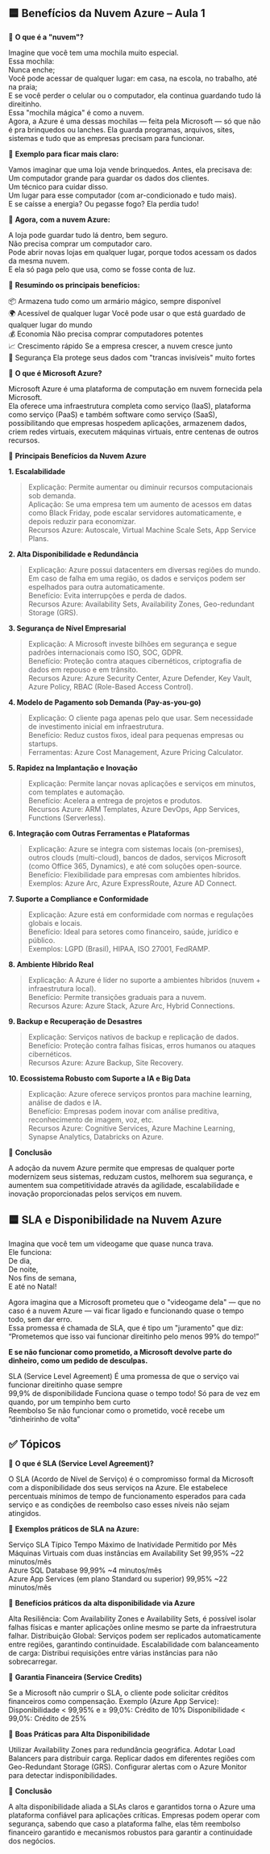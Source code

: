 ## 🟦 **Benefícios da Nuvem Azure – Aula 1**  
  
🔹 **O que é a "nuvem"?**  
  
Imagine que você tem uma mochila muito especial.  
Essa mochila:  
Nunca enche;  
Você pode acessar de qualquer lugar: em casa, na escola, no trabalho, até na praia;  
E se você perder o celular ou o computador, ela continua guardando tudo lá direitinho.  
Essa "mochila mágica" é como a nuvem.  
Agora, a Azure é uma dessas mochilas — feita pela Microsoft — só que não é pra brinquedos ou lanches. Ela guarda programas, arquivos, sites, sistemas e tudo que as empresas precisam para funcionar.  
  
🔹 **Exemplo para ficar mais claro:**  
  
Vamos imaginar que uma loja vende brinquedos. Antes, ela precisava de:  
Um computador grande para guardar os dados dos clientes.  
Um técnico para cuidar disso.  
Um lugar para esse computador (com ar-condicionado e tudo mais).  
E se caísse a energia? Ou pegasse fogo? Ela perdia tudo!  
  
🔹 **Agora, com a nuvem Azure:**  
  
A loja pode guardar tudo lá dentro, bem seguro.  
Não precisa comprar um computador caro.  
Pode abrir novas lojas em qualquer lugar, porque todos acessam os dados da mesma nuvem.  
E ela só paga pelo que usa, como se fosse conta de luz.  
  
🔹 **Resumindo os principais benefícios:**  
  
📦 Armazena tudo	como um armário mágico, sempre disponível  
🌍 Acessível de qualquer lugar	Você pode usar o que está guardado de qualquer lugar do mundo  
💰 Economia	Não precisa comprar computadores potentes  
📈 Crescimento rápido	Se a empresa crescer, a nuvem cresce junto  
🔐 Segurança	Ela protege seus dados com "trancas invisíveis" muito fortes  

🔹 **O que é Microsoft Azure?**  

Microsoft Azure é uma plataforma de computação em nuvem fornecida pela Microsoft.  
Ela oferece uma infraestrutura completa como serviço (IaaS), plataforma como serviço (PaaS) e também software como serviço (SaaS), possibilitando que empresas hospedem aplicações, armazenem dados, criem redes virtuais, executem máquinas virtuais, entre centenas de outros recursos.  
  
🔹 **Principais Benefícios da Nuvem Azure**  
  
**1. Escalabilidade**  
> Explicação: Permite aumentar ou diminuir recursos computacionais sob demanda.  
> Aplicação: Se uma empresa tem um aumento de acessos em datas como Black Friday, pode escalar servidores automaticamente, e depois reduzir para economizar.  
> Recursos Azure: Autoscale, Virtual Machine Scale Sets, App Service Plans.  
  
**2. Alta Disponibilidade e Redundância**  
> Explicação: Azure possui datacenters em diversas regiões do mundo. Em caso de falha em uma região, os dados e serviços podem ser espelhados para outra automaticamente.  
> Benefício: Evita interrupções e perda de dados.  
> Recursos Azure: Availability Sets, Availability Zones, Geo-redundant Storage (GRS).  

**3. Segurança de Nível Empresarial**  
> Explicação: A Microsoft investe bilhões em segurança e segue padrões internacionais como ISO, SOC, GDPR.  
> Benefício: Proteção contra ataques cibernéticos, criptografia de dados em repouso e em trânsito.  
> Recursos Azure: Azure Security Center, Azure Defender, Key Vault, Azure Policy, RBAC (Role-Based Access Control).  

**4. Modelo de Pagamento sob Demanda (Pay-as-you-go)**  
> Explicação: O cliente paga apenas pelo que usar. Sem necessidade de investimento inicial em infraestrutura.  
> Benefício: Reduz custos fixos, ideal para pequenas empresas ou startups.  
> Ferramentas: Azure Cost Management, Azure Pricing Calculator.  

**5. Rapidez na Implantação e Inovação**  
> Explicação: Permite lançar novas aplicações e serviços em minutos, com templates e automação.  
> Benefício: Acelera a entrega de projetos e produtos.  
> Recursos Azure: ARM Templates, Azure DevOps, App Services, Functions (Serverless).  

**6. Integração com Outras Ferramentas e Plataformas**  
> Explicação: Azure se integra com sistemas locais (on-premises), outros clouds (multi-cloud), bancos de dados, serviços Microsoft (como Office 365, Dynamics), e até com soluções open-source.  
> Benefício: Flexibilidade para empresas com ambientes híbridos.  
> Exemplos: Azure Arc, Azure ExpressRoute, Azure AD Connect.  

**7. Suporte a Compliance e Conformidade**  
> Explicação: Azure está em conformidade com normas e regulações globais e locais.  
> Benefício: Ideal para setores como financeiro, saúde, jurídico e público.  
> Exemplos: LGPD (Brasil), HIPAA, ISO 27001, FedRAMP.  

**8. Ambiente Híbrido Real**  
> Explicação: A Azure é líder no suporte a ambientes híbridos (nuvem + infraestrutura local).  
> Benefício: Permite transições graduais para a nuvem.  
> Recursos Azure: Azure Stack, Azure Arc, Hybrid Connections.  

**9. Backup e Recuperação de Desastres**  
> Explicação: Serviços nativos de backup e replicação de dados.  
> Benefício: Proteção contra falhas físicas, erros humanos ou ataques cibernéticos.  
> Recursos Azure: Azure Backup, Site Recovery.  

**10. Ecossistema Robusto com Suporte a IA e Big Data**  
> Explicação: Azure oferece serviços prontos para machine learning, análise de dados e IA.  
> Benefício: Empresas podem inovar com análise preditiva, reconhecimento de imagem, voz, etc.  
> Recursos Azure: Cognitive Services, Azure Machine Learning, Synapse Analytics, Databricks on Azure.  

🔹 **Conclusão**  
  
A adoção da nuvem Azure permite que empresas de qualquer porte modernizem seus sistemas, reduzam custos, melhorem sua segurança, e aumentem sua competitividade através da agilidade, 
escalabilidade e inovação proporcionadas pelos serviços em nuvem.  

## 🟦 **SLA e Disponibilidade na Nuvem Azure**  

Imagina que você tem um videogame que quase nunca trava.  
Ele funciona:  
De dia,  
De noite,  
Nos fins de semana,  
E até no Natal!  

Agora imagina que a Microsoft prometeu que o "videogame dela" — que no caso é a nuvem Azure — vai ficar ligado e funcionando quase o tempo todo, sem dar erro.  
Essa promessa é chamada de SLA, que é tipo um "juramento" que diz:  
“Prometemos que isso vai funcionar direitinho pelo menos 99% do tempo!”  

**E se não funcionar como prometido, a Microsoft devolve parte do dinheiro, como um pedido de desculpas.**  

SLA (Service Level Agreement)	É uma promessa de que o serviço vai funcionar direitinho quase sempre  
99,9% de disponibilidade	Funciona quase o tempo todo! Só para de vez em quando, por um tempinho bem curto  
Reembolso	Se não funcionar como o prometido, você recebe um “dinheirinho de volta”  

## ✅ **Tópicos**  
  
🔹 **O que é SLA (Service Level Agreement)?**  
  
O SLA (Acordo de Nível de Serviço) é o compromisso formal da Microsoft com a disponibilidade dos seus serviços na Azure. Ele estabelece percentuais mínimos de tempo de funcionamento 
esperados para cada serviço e as condições de reembolso caso esses níveis não sejam atingidos.  
  
🔹 **Exemplos práticos de SLA na Azure:**  
  
Serviço	SLA Típico	Tempo Máximo de Inatividade Permitido por Mês  
Máquinas Virtuais com duas instâncias em Availability Set	99,95%	~22 minutos/mês  
Azure SQL Database	99,99%	~4 minutos/mês  
Azure App Services (em plano Standard ou superior)	99,95%	~22 minutos/mês

🔹 **Benefícios práticos da alta disponibilidade via Azure** 

Alta Resiliência: Com Availability Zones e Availability Sets, é possível isolar falhas físicas e manter aplicações online mesmo se parte da infraestrutura falhar.
Distribuição Global: Serviços podem ser replicados automaticamente entre regiões, garantindo continuidade.
Escalabilidade com balanceamento de carga: Distribui requisições entre várias instâncias para não sobrecarregar.

🔹 **Garantia Financeira (Service Credits)** 

Se a Microsoft não cumprir o SLA, o cliente pode solicitar créditos financeiros como compensação.
Exemplo (Azure App Service):
Disponibilidade < 99,95% e ≥ 99,0%: Crédito de 10%
Disponibilidade < 99,0%: Crédito de 25%

🔹 **Boas Práticas para Alta Disponibilidade** 

Utilizar Availability Zones para redundância geográfica.
Adotar Load Balancers para distribuir carga.
Replicar dados em diferentes regiões com Geo-Redundant Storage (GRS).
Configurar alertas com o Azure Monitor para detectar indisponibilidades.

🔹 **Conclusão** 

A alta disponibilidade aliada a SLAs claros e garantidos torna o Azure uma plataforma confiável para aplicações críticas. Empresas podem operar com segurança, sabendo que caso a 
plataforma falhe, elas têm reembolso financeiro garantido e mecanismos robustos para garantir a continuidade dos negócios.
